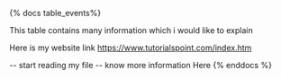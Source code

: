 {% docs table_events%}

This table contains many information which i would like to explain

Here is my website link https://www.tutorialspoint.com/index.htm

-- start reading my file 
-- know more information Here
{% enddocs %} 

